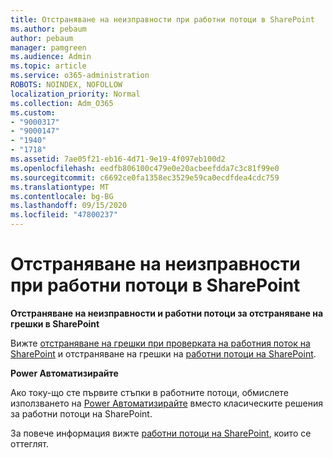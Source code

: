 ```yaml
---
title: Отстраняване на неизправности при работни потоци в SharePoint
ms.author: pebaum
author: pebaum
manager: pamgreen
ms.audience: Admin
ms.topic: article
ms.service: o365-administration
ROBOTS: NOINDEX, NOFOLLOW
localization_priority: Normal
ms.collection: Adm_O365
ms.custom:
- "9000317"
- "9000147"
- "1940"
- "1718"
ms.assetid: 7ae05f21-eb16-4d71-9e19-4f097eb100d2
ms.openlocfilehash: eedfb806100c479e0e20acbeefdda7c3c81f99e0
ms.sourcegitcommit: c6692ce0fa1358ec3529e59ca0ecdfdea4cdc759
ms.translationtype: MT
ms.contentlocale: bg-BG
ms.lasthandoff: 09/15/2020
ms.locfileid: "47800237"
---
```

# <a name="troubleshoot-workflows-in-sharepoint"></a>Отстраняване на неизправности при работни потоци в SharePoint

**Отстраняване на неизправности и работни потоци за отстраняване на грешки в SharePoint**

Вижте [отстраняване на грешки при проверката на работния поток на SharePoint](https://docs.microsoft.com/sharepoint/dev/general-development/troubleshooting-sharepoint-server-workflow-validation-errors-in-visio) и отстраняване на грешки на [работни потоци на SharePoint](https://docs.microsoft.com/sharepoint/dev/general-development/debugging-sharepoint-server-workflows).

**Power Автоматизирайте**

Ако току-що сте първите стъпки в работните потоци, обмислете използването на [Power Автоматизирайте](https://docs.microsoft.com/power-automate/modern-approvals) вместо класическите решения за работни потоци на SharePoint.

За повече информация вижте [работни потоци на SharePoint](https://docs.microsoft.com/alchemyinsights/sharepoint-workflows-retiring), които се оттеглят.
